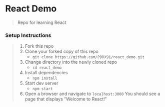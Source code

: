 # React Demo

> Repo for learning React

### Setup Instructions

> 1. Fork this repo
> 1. Clone your forked copy of this repo
>    - `git clone https://github.com/PDRX91/react_demo.git`
> 1. Change directory into the newly cloned repo
>    - `cd react_demo`
> 1. Install dependencies 
>    - `npm install`
> 1. Start dev server
>    - `npm start`
> 1. Open a browser and navigate to `localhost:3000` You should see a page that displays "Welcome to React!"
